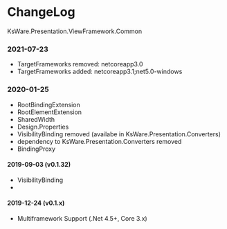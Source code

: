 # ChangeLog
KsWare.Presentation.ViewFramework.Common

### 2021-07-23
- TargetFrameworks removed: netcoreapp3.0
- TargetFrameworks added: netcoreapp3.1;net5.0-windows

### 2020-01-25
- RootBindingExtension
- RootElementExtension
- SharedWidth
- Design.Properties
- VisibilityBinding removed (availabe in KsWare.Presentation.Converters)
- dependency to KsWare.Presentation.Converters removed
- BindingProxy


#### 2019-09-03 (v0.1.32)
- VisibilityBinding
- 
#### 2019-12-24 (v0.1.x)
- Multiframework Support (.Net 4.5+, Core 3.x)

